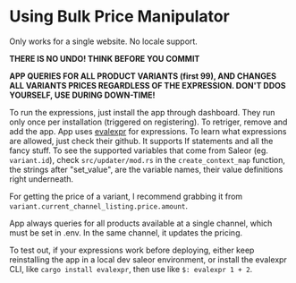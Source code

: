 # Using Bulk Price Manipulator

Only works for a single website. No locale support.

**THERE IS NO UNDO! THINK BEFORE YOU COMMIT**

**APP QUERIES FOR ALL PRODUCT VARIANTS (first 99), AND CHANGES ALL VARIANTS PRICES REGARDLESS OF THE EXPRESSION. DON'T DDOS YOURSELF, USE DURING DOWN-TIME!** 

To run the expressions, just install the app through dashboard. They run only once per installation (triggered on registering). To retriger, remove and add the app.
App uses [evalexpr](https://github.com/ISibboI/evalexpr) for expressions. To learn what expressions are allowed, just check their github. It supports If statements and all the fancy stuff.
To see the supported variables that come from Saleor (eg. `variant.id`), check `src/updater/mod.rs` in the `create_context_map` function, the strings after "set_value", are the variable names, their value definitions right underneath.

For getting the price of a variant, I recommend grabbing it from `variant.current_channel_listing.price.amount`.

App always queries for all products available at a single channel, which must be set in .env. In the same channel, it updates the pricing.

To test out, if your expressions work before deploying, either keep reinstalling the app in a local dev saleor environment, or install the evalexpr CLI, like `cargo install evalexpr`, then use like `$: evalexpr 1 + 2`.
